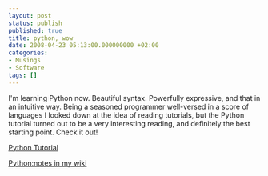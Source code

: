 ```yaml
---
layout: post
status: publish
published: true
title: python, wow
date: 2008-04-23 05:13:00.000000000 +02:00
categories:
- Musings
- Software
tags: []
---
```

I'm learning Python now. Beautiful syntax. Powerfully expressive, and that in an intuitive way. Being a seasoned programmer well-versed in a score of languages I looked down at the idea of reading tutorials, but the Python tutorial turned out to be a very interesting reading, and definitely the best starting point. Check it out!

[Python Tutorial](http://www.python.org/doc/current/tut/tut.html)

[Python:notes in my wiki](https://wiki.titan2x.com/index.php/Python:notes)
